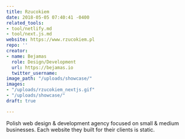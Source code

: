 ```yaml
---
title: Rzucokiem
date: 2018-05-05 07:40:41 -0400
related_tools:
- tool/netlify.md
- tool/next.js.md
website: https://www.rzucokiem.pl
repo: ''
creator:
- name: Bejamas
  role: Design/Development
  url: https://bejamas.io
  twitter_username: 
image_path: "/uploads/showcase/"
images:
- "/uploads/rzucokiem_nextjs.gif"
- "/uploads/showcase/"
draft: true

---
```

Polish web design & development agency focused on small & medium businesses. Each website they built for their clients is static.